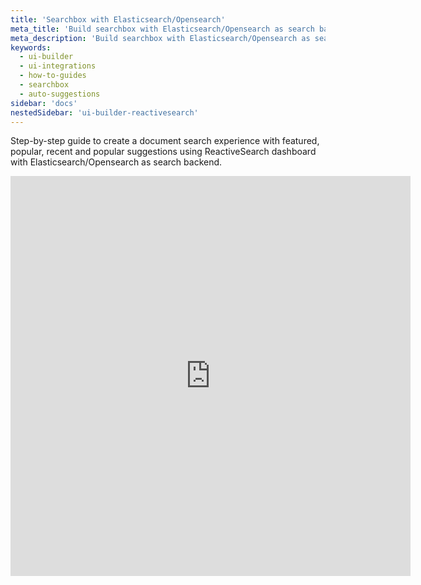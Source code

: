 ```yaml
---
title: 'Searchbox with Elasticsearch/Opensearch'
meta_title: 'Build searchbox with Elasticsearch/Opensearch as search backend'
meta_description: 'Build searchbox with Elasticsearch/Opensearch as search backend'
keywords:
  - ui-builder
  - ui-integrations
  - how-to-guides
  - searchbox
  - auto-suggestions
sidebar: 'docs'
nestedSidebar: 'ui-builder-reactivesearch'
---
```


Step-by-step guide to create a document search experience with featured, popular, recent and popular suggestions using ReactiveSearch dashboard with Elasticsearch/Opensearch as search backend.
<iframe src="https://scribehow.com/embed/SearchBoxESOpenSearch_workflow__67pssprZSv6hOEdWj2eoIg" width="640" height="640" allowfullscreen frameborder="0"></iframe>